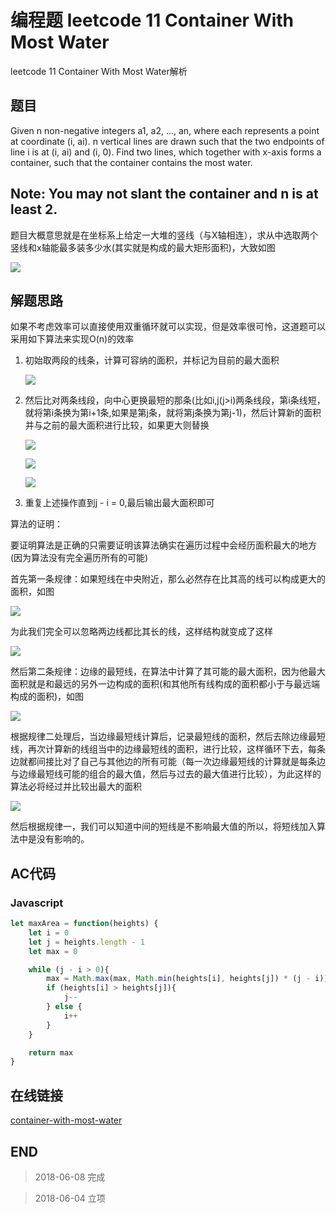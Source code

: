 # 编程题 leetcode 11 Container With Most Water

leetcode 11 Container With Most Water解析

## 题目

Given n non-negative integers a1, a2, ..., an, where each represents a point at coordinate (i, ai). n vertical lines are drawn such that the two endpoints of line i is at (i, ai) and (i, 0). Find two lines, which together with x-axis forms a container, such that the container contains the most water.

Note: You may not slant the container and n is at least 2.
-----

题目大概意思就是在坐标系上给定一大堆的竖线（与X轴相连），求从中选取两个竖线和x轴能最多装多少水(其实就是构成的最大矩形面积)，大致如图

![](http://o7yupdhjc.bkt.clouddn.com/18-6-8/92694831.jpg)

## 解题思路

如果不考虑效率可以直接使用双重循环就可以实现，但是效率很可怜，这道题可以采用如下算法来实现O(n)的效率

1.  初始取两段的线条，计算可容纳的面积，并标记为目前的最大面积

    ![](http://o7yupdhjc.bkt.clouddn.com/18-6-8/58837332.jpg)

2.  然后比对两条线段，向中心更换最短的那条(比如i,j(j>i)两条线段，第i条线短，就将第i条换为第i+1条,如果是第j条，就将第j条换为第j-1)，然后计算新的面积并与之前的最大面积进行比较，如果更大则替换

    ![](http://o7yupdhjc.bkt.clouddn.com/18-6-8/92694831.jpg)

    ![](http://o7yupdhjc.bkt.clouddn.com/18-6-8/48956801.jpg)

    ![](http://o7yupdhjc.bkt.clouddn.com/18-6-8/56921584.jpg)

1.  重复上述操作直到j - i = 0,最后输出最大面积即可

算法的证明：

要证明算法是正确的只需要证明该算法确实在遍历过程中会经历面积最大的地方(因为算法没有完全遍历所有的可能)

首先第一条规律：如果短线在中央附近，那么必然存在比其高的线可以构成更大的面积，如图

![](http://o7yupdhjc.bkt.clouddn.com/18-6-8/22558225.jpg)

为此我们完全可以忽略两边线都比其长的线，这样结构就变成了这样

![](http://o7yupdhjc.bkt.clouddn.com/18-6-8/2736014.jpg)

然后第二条规律：边缘的最短线，在算法中计算了其可能的最大面积，因为他最大面积就是和最远的另外一边构成的面积(和其他所有线构成的面积都小于与最远端构成的面积)，如图

![](http://o7yupdhjc.bkt.clouddn.com/18-6-8/96943262.jpg)

根据规律二处理后，当边缘最短线计算后，记录最短线的面积，然后去除边缘最短线，再次计算新的线组当中的边缘最短线的面积，进行比较，这样循环下去，每条边就都间接比对了自己与其他边的所有可能（每一次边缘最短线的计算就是每条边与边缘最短线可能的组合的最大值，然后与过去的最大值进行比较），为此这样的算法必将经过并比较出最大的面积

![](http://o7yupdhjc.bkt.clouddn.com/18-6-8/72689654.jpg)

然后根据规律一，我们可以知道中间的短线是不影响最大值的所以，将短线加入算法中是没有影响的。

## AC代码

### Javascript

``` javascript
let maxArea = function(heights) {
    let i = 0
    let j = heights.length - 1
    let max = 0

    while (j - i > 0){
        max = Math.max(max, Math.min(heights[i], heights[j]) * (j - i))
        if (heights[i] > heights[j]){
            j--
        } else {
            i++
        }
    }

    return max
}
```

## 在线链接

[container-with-most-water](https://leetcode.com/problems/container-with-most-water)

## END

>   2018-06-08  完成

>   2018-06-04  立项
